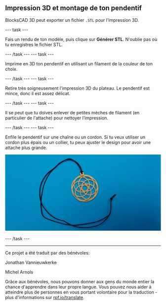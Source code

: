 ## Impression 3D et montage de ton pendentif

BlocksCAD 3D peut exporter un fichier `.STL` pour l'impression 3D.

--- task ---

Fais un rendu de ton modèle, puis clique sur **Générer STL**. N'oublie pas où tu enregistres le fichier STL.

--- /task --- --- task ---

Imprime en 3D ton pendentif en utilisant un filament de la couleur de ton choix.

--- /task --- --- task ---

Retire très soigneusement l'impression 3D du plateau. Le pendentif est mince, donc il est assez délicat.

--- /task --- --- task ---

Il se peut que tu doives enlever de petites mèches de filament (en particulier de l'attache) pour nettoyer l’impression.

--- /task --- --- task ---

Enfile le pendentif sur une chaîne ou un cordon. Si tu veux utiliser un cordon plus épais ou un collier, tu peux ajuster le design pour avoir une attache plus grande.

![capture d'écran](images/pendant-printed.png)

--- /task ---


***
Ce projet a été traduit par des bénévoles:

Jonathan Vannieuwkerke

Michel Arnols

Grâce aux bénévoles, nous pouvons donner aux gens du monde entier la chance d'apprendre dans leur propre langue. Vous pouvez nous aider à atteindre plus de personnes en vous portant volontaire pour la traduction - plus d'informations sur [rpf.io/translate](https://rpf.io/translate).
